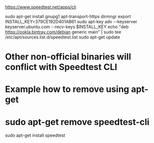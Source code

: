 https://www.speedtest.net/apps/cli

sudo apt-get install gnupg1 apt-transport-https dirmngr
export INSTALL_KEY=379CE192D401AB61
sudo apt-key adv --keyserver keyserver.ubuntu.com --recv-keys $INSTALL_KEY
echo "deb https://ookla.bintray.com/debian generic main" | sudo tee  /etc/apt/sources.list.d/speedtest.list
sudo apt-get update
# Other non-official binaries will conflict with Speedtest CLI
# Example how to remove using apt-get
# sudo apt-get remove speedtest-cli
sudo apt-get install speedtest


